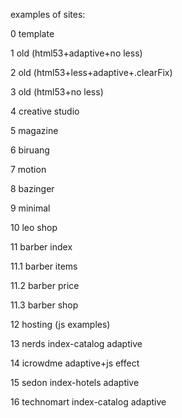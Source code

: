 examples of sites:

0 template

1 old (html53+adaptive+no less)

2 old (html53+less+adaptive+.clearFix)

3 old (html53+no less)

4 creative studio

5 magazine

6 biruang

7 motion

8 bazinger

9 minimal

10 leo shop

11 barber index

11.1 barber items

11.2 barber price

11.3 barber shop

12 hosting (js examples)

13 nerds index-catalog adaptive

14 icrowdme adaptive+js effect

15 sedon index-hotels adaptive

16 technomart index-catalog adaptive
